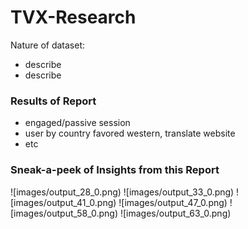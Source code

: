 # TVX-Research
Nature of dataset:
* describe
* describe

### Results of Report
* engaged/passive session
* user by country favored western, translate website
* etc
  
### Sneak-a-peek of Insights from this Report
![images/output_28_0.png)
![images/output_33_0.png)
![images/output_41_0.png)
![images/output_47_0.png)
![images/output_58_0.png)
![images/output_63_0.png)
